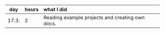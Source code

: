 |  day  | hours | what I did                                      |
| :---: | :---- | :---------------------------------------------- |
| 17.3. | 2     | Reading example projects and creating own docs. |
